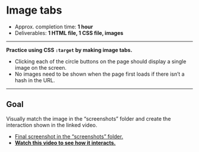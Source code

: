 # Image tabs

- Approx. completion time: **1 hour**
- Deliverables: **1 HTML file, 1 CSS file, images**

---

**Practice using CSS `:target` by making image tabs.**

- Clicking each of the circle buttons on the page should display a single image on the screen.
- No images need to be shown when the page first loads if there isn’t a hash in the URL.

---

## Goal

Visually match the image in the “screenshots” folder and create the interaction shown in the linked video.

- [Final screenshot in the “screenshots” folder.](screenshots/index.jpg)
- [**Watch this video to see how it interacts.**](https://youtu.be/iIA8aCOifMs)
